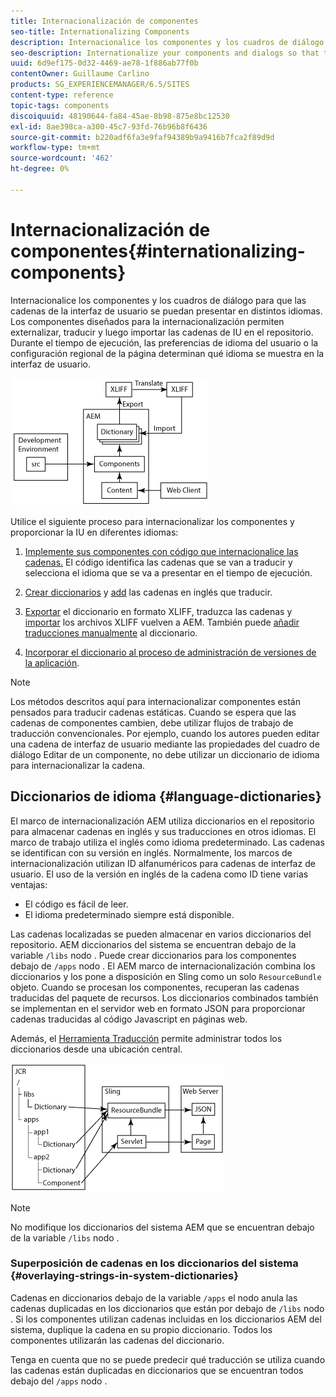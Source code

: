 ```yaml
---
title: Internacionalización de componentes
seo-title: Internationalizing Components
description: Internacionalice los componentes y los cuadros de diálogo para que las cadenas de la interfaz de usuario se puedan presentar en distintos idiomas
seo-description: Internationalize your components and dialogs so that their UI strings can be presented in different languages
uuid: 6d9ef175-0d32-4469-ae78-1f886ab77f0b
contentOwner: Guillaume Carlino
products: SG_EXPERIENCEMANAGER/6.5/SITES
content-type: reference
topic-tags: components
discoiquuid: 48190644-fa84-45ae-8b98-875e8bc12530
exl-id: 8ae398ca-a300-45c7-93fd-76b96b8f6436
source-git-commit: b220adf6fa3e9faf94389b9a9416b7fca2f89d9d
workflow-type: tm+mt
source-wordcount: '462'
ht-degree: 0%

---
```


# Internacionalización de componentes{#internationalizing-components}

Internacionalice los componentes y los cuadros de diálogo para que las cadenas de la interfaz de usuario se puedan presentar en distintos idiomas. Los componentes diseñados para la internacionalización permiten externalizar, traducir y luego importar las cadenas de IU en el repositorio. Durante el tiempo de ejecución, las preferencias de idioma del usuario o la configuración regional de la página determinan qué idioma se muestra en la interfaz de usuario.

![Chlimage_1-9](assets/chlimage_1-9a.png)

Utilice el siguiente proceso para internacionalizar los componentes y proporcionar la IU en diferentes idiomas:

1. [Implemente sus componentes con código que internacionalice las cadenas.](/help/sites-developing/i18n-dev.md) El código identifica las cadenas que se van a traducir y selecciona el idioma que se va a presentar en el tiempo de ejecución.
1. [Crear diccionarios](/help/sites-developing/i18n-translator.md#creating-a-dictionary) y [add](/help/sites-developing/i18n-translator.md#adding-changing-and-removing-strings) las cadenas en inglés que traducir.

1. [Exportar](/help/sites-developing/i18n-translator.md#exporting-a-dictionary) el diccionario en formato XLIFF, traduzca las cadenas y [importar](/help/sites-developing/i18n-translator.md#importing-a-dictionary) los archivos XLIFF vuelven a AEM. También puede [añadir traducciones manualmente](/help/sites-developing/i18n-translator.md#editing-translated-strings) al diccionario.

1. [Incorporar el diccionario al proceso de administración de versiones de la aplicación](/help/sites-developing/i18n-translator.md#publishing-dictionaries).

>[!NOTE]
>
>Los métodos descritos aquí para internacionalizar componentes están pensados para traducir cadenas estáticas. Cuando se espera que las cadenas de componentes cambien, debe utilizar flujos de trabajo de traducción convencionales. Por ejemplo, cuando los autores pueden editar una cadena de interfaz de usuario mediante las propiedades del cuadro de diálogo Editar de un componente, no debe utilizar un diccionario de idioma para internacionalizar la cadena.

## Diccionarios de idioma {#language-dictionaries}

El marco de internacionalización AEM utiliza diccionarios en el repositorio para almacenar cadenas en inglés y sus traducciones en otros idiomas. El marco de trabajo utiliza el inglés como idioma predeterminado. Las cadenas se identifican con su versión en inglés. Normalmente, los marcos de internacionalización utilizan ID alfanuméricos para cadenas de interfaz de usuario. El uso de la versión en inglés de la cadena como ID tiene varias ventajas:

* El código es fácil de leer.
* El idioma predeterminado siempre está disponible.

Las cadenas localizadas se pueden almacenar en varios diccionarios del repositorio. AEM diccionarios del sistema se encuentran debajo de la variable `/libs` nodo . Puede crear diccionarios para los componentes debajo de `/apps` nodo . El AEM marco de internacionalización combina los diccionarios y los pone a disposición en Sling como un solo `ResourceBundle` objeto. Cuando se procesan los componentes, recuperan las cadenas traducidas del paquete de recursos. Los diccionarios combinados también se implementan en el servidor web en formato JSON para proporcionar cadenas traducidas al código Javascript en páginas web.

Además, el [Herramienta Traducción](/help/sites-developing/i18n-translator.md) permite administrar todos los diccionarios desde una ubicación central.

![imagen_1-10](assets/chlimage_1-10a.png)

>[!NOTE]
>
>No modifique los diccionarios del sistema AEM que se encuentran debajo de la variable `/libs` nodo .

### Superposición de cadenas en los diccionarios del sistema {#overlaying-strings-in-system-dictionaries}

Cadenas en diccionarios debajo de la variable `/apps` el nodo anula las cadenas duplicadas en los diccionarios que están por debajo de `/libs` nodo . Si los componentes utilizan cadenas incluidas en los diccionarios AEM del sistema, duplique la cadena en su propio diccionario. Todos los componentes utilizarán las cadenas del diccionario.

Tenga en cuenta que no se puede predecir qué traducción se utiliza cuando las cadenas están duplicadas en diccionarios que se encuentran todos debajo del `/apps` nodo .
